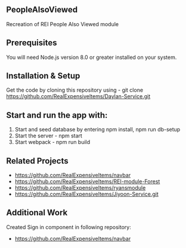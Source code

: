 ## PeopleAlsoViewed
Recreation of REI People Also Viewed module

## Prerequisites
You will need Node.js version 8.0 or greater installed on your system.

## Installation & Setup
Get the code by cloning this repository using -
git clone https://github.com/RealExpensiveItems/Daylan-Service.git


## Start and run the app with: 
1. Start and seed database by entering npm install, npm run db-setup
2. Start the server - npm start
3. Start webpack - npm run build


## Related Projects
- https://github.com/RealExpensiveItems/navbar
- https://github.com/RealExpensiveItems/REI-module-Forest
- https://github.com/RealExpensiveItems/ryansmodule
- https://github.com/RealExpensiveItems/Jiyoon-Service.git

## Additional Work
Created Sign in component in following repository:
- https://github.com/RealExpensiveItems/navbar
